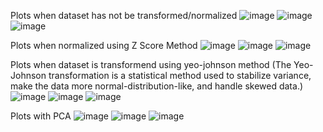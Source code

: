 Plots when dataset has not be transformed/normalized
![image](https://github.com/user-attachments/assets/71c5d9d4-9bca-4573-92b9-8fbec1d4b1ed)
![image](https://github.com/user-attachments/assets/5fac473c-b2db-42b5-ae7b-e297d37638fa)
![image](https://github.com/user-attachments/assets/1e57f19d-a3d6-4ace-ba1d-4ef8c01db016)

Plots when normalized using Z Score Method
![image](https://github.com/user-attachments/assets/36e47c29-a3d7-4d53-bd02-a170b890c01c)
![image](https://github.com/user-attachments/assets/5dc1d91f-4101-47e8-86d9-efc2eb365f24)
![image](https://github.com/user-attachments/assets/0b8bc9c9-aa8f-4727-8699-09efdbb1b035)

Plots when dataset is transformend using yeo-johnson method (The Yeo-Johnson transformation is a statistical method used to stabilize variance, make the data more normal-distribution-like, and handle skewed data.)
![image](https://github.com/user-attachments/assets/08f511fb-931e-409a-8e2c-42e592f957fb)
![image](https://github.com/user-attachments/assets/61a30cc6-b38f-41d1-b43c-00c6e7e11b95)
![image](https://github.com/user-attachments/assets/57bfe4f2-429c-4133-b34c-718a2d11bc15)

Plots with PCA
![image](https://github.com/user-attachments/assets/2bb2cdbe-5bb8-4651-b1eb-12ec1892538d)
![image](https://github.com/user-attachments/assets/54687224-92c0-427e-8480-5530e27e232e)
![image](https://github.com/user-attachments/assets/e083fc85-2381-45ea-9ab7-be5664f00c62)












